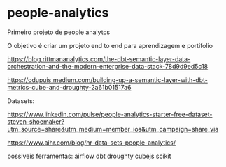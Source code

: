 # people-analytics
Primeiro projeto de people analytcs

O objetivo é criar um projeto end to end para aprendizagem e portifolio

https://blog.rittmananalytics.com/the-dbt-semantic-layer-data-orchestration-and-the-modern-enterprise-data-stack-78d9d9ed5c18

https://odupuis.medium.com/building-up-a-semantic-layer-with-dbt-metrics-cube-and-droughty-2a61b01517a6

Datasets:

https://www.linkedin.com/pulse/people-analytics-starter-free-dataset-steven-shoemaker?utm_source=share&utm_medium=member_ios&utm_campaign=share_via

https://www.aihr.com/blog/hr-data-sets-people-analytics/


possiveis ferramentas:
airflow
dbt
droughty
cubejs
scikit


